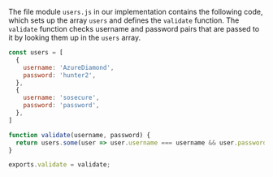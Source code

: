 The file module `users.js` in our implementation contains the following code, which sets up the array `users` and defines the `validate` function. The `validate` function checks username and password pairs that are passed to it by looking them up in the `users` array.

```javascript
const users = [
  {
    username: 'AzureDiamond',
    password: 'hunter2',
  },
  {
    username: 'sosecure',
    password: 'password',
  },
]

function validate(username, password) {
  return users.some(user => user.username === username && user.password === password);
}

exports.validate = validate;
```

